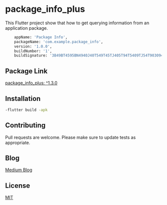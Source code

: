 # package_info_plus

This Flutter project show that how to get querying information from an application package.

```bash
    appName: 'Package Info',
    packageName: 'com.example.package_info',
    version: '1.0.0',
    buildNumber: '1',
    buildSignature: '3B49BT4595BN4940J40T549T45TJ405T94T5409TJ54T90309454T834T'
```
## Package Link
[package_info_plus: ^1.3.0](https://pub.dev/packages/package_info_plus)

## Installation

```bash
-flutter build -apk
```

## Contributing
Pull requests are welcome.
Please make sure to update tests as appropriate.
## Blog
[Medium Blog](https://ijogendrajat.medium.com)

## License
[MIT](https://choosealicense.com/licenses/mit/)
